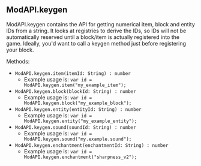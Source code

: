 ## ModAPI.keygen
ModAPI.keygen contains the API for getting numerical item, block and entity IDs from a string. It looks at registries to derive the IDs, so IDs will not be automatically reserved until a block/item is actually registered into the game. Ideally, you'd want to call a keygen method just before registering your block.

Methods:
- `ModAPI.keygen.item(itemId: String) : number`
    - Example usage is: `var id = ModAPI.keygen.item("my_example_item");`
- `ModAPI.keygen.block(blockId: String) : number`
    - Example usage is: `var id = ModAPI.keygen.block("my_example_block");`
- `ModAPI.keygen.entity(entityId: String) : number`
    - Example usage is: `var id = ModAPI.keygen.entity("my_example_entity");`
- `ModAPI.keygen.sound(soundId: String) : number`
    - Example usage is: `var id = ModAPI.keygen.sound("my.example.sound");`
- `ModAPI.keygen.enchantment(enchantmentId: String) : number`
    - Example usage is: `var id = ModAPI.keygen.enchantment("sharpness_v2");`